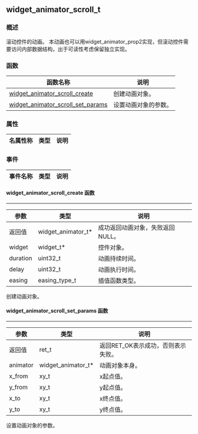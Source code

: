 ## widget\_animator\_scroll\_t
### 概述
 滚动控件的动画。
 本动画也可以用widget_animator_prop2实现，但滚动控件需要访问内部数据结构，出于可读性考虑保留独立实现。

### 函数
<p id="widget_animator_scroll_t_methods">

| 函数名称 | 说明 | 
| -------- | ------------ | 
| <a href="#widget_animator_scroll_t_widget_animator_scroll_create">widget\_animator\_scroll\_create</a> |  创建动画对象。 |
| <a href="#widget_animator_scroll_t_widget_animator_scroll_set_params">widget\_animator\_scroll\_set\_params</a> |  设置动画对象的参数。 |
### 属性
<p id="widget_animator_scroll_t_properties">

| 名属性称 | 类型 | 说明 | 
| -------- | ----- | ------------ | 
### 事件
<p id="widget_animator_scroll_t_events">

| 事件名称 | 类型  | 说明 | 
| -------- | ----- | ------- | 
#### widget\_animator\_scroll\_create 函数
-----------------------

| 参数 | 类型 | 说明 |
| -------- | ----- | --------- |
| 返回值 | widget\_animator\_t* | 成功返回动画对象，失败返回NULL。 |
| widget | widget\_t* | 控件对象。 |
| duration | uint32\_t | 动画持续时间。 |
| delay | uint32\_t | 动画执行时间。 |
| easing | easing\_type\_t | 插值函数类型。 |
<p id="widget_animator_scroll_t_widget_animator_scroll_create"> 创建动画对象。




#### widget\_animator\_scroll\_set\_params 函数
-----------------------

| 参数 | 类型 | 说明 |
| -------- | ----- | --------- |
| 返回值 | ret\_t | 返回RET\_OK表示成功，否则表示失败。 |
| animator | widget\_animator\_t* | 动画对象本身。 |
| x\_from | xy\_t | x起点值。 |
| y\_from | xy\_t | y起点值。 |
| x\_to | xy\_t | x终点值。 |
| y\_to | xy\_t | y终点值。 |
<p id="widget_animator_scroll_t_widget_animator_scroll_set_params"> 设置动画对象的参数。




